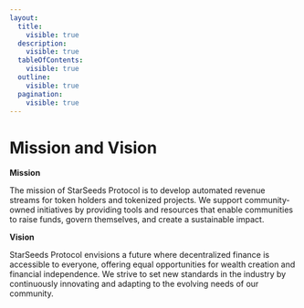 ```yaml
---
layout:
  title:
    visible: true
  description:
    visible: true
  tableOfContents:
    visible: true
  outline:
    visible: true
  pagination:
    visible: true
---
```


# Mission and Vision

**Mission**

The mission of StarSeeds Protocol is to develop automated revenue streams for token holders and tokenized projects. We support community-owned initiatives by providing tools and resources that enable communities to raise funds, govern themselves, and create a sustainable impact.

**Vision**

StarSeeds Protocol envisions a future where decentralized finance is accessible to everyone, offering equal opportunities for wealth creation and financial independence. We strive to set new standards in the industry by continuously innovating and adapting to the evolving needs of our community.
